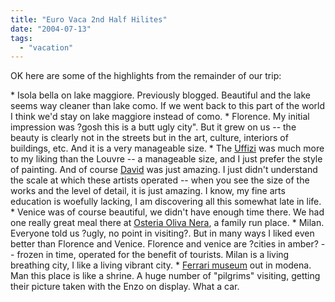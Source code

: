 ```yaml
---
title: "Euro Vaca 2nd Half Hilites"
date: "2004-07-13"
tags: 
  - "vacation"
---
```


OK here are some of the highlights from the remainder of our trip:

\* Isola bella on lake maggiore. Previously blogged. Beautiful and the lake seems way cleaner than lake como. If we went back to this part of the world I think we'd stay on lake maggiore instead of como. \* Florence. My initial impression was ?gosh this is a butt ugly city". But it grew on us -- the beauty is clearly not in the streets but in the art, culture, interiors of buildings, etc. And it is a very manageable size. \* The [Uffizi](http://www.uffizi.firenze.it/) was much more to my liking than the Louvre -- a manageable size, and I just prefer the style of painting. And of course [David](http://www.sbas.firenze.it/accademia/) was just amazing. I just didn't understand the scale at which these artists operated -- when you see the size of the works and the level of detail, it is just amazing. I know, my fine arts education is woefully lacking, I am discovering all this somewhat late in life. \* Venice was of course beautiful, we didn't have enough time there. We had one really great meal there at [Osteria Oliva Nera](http://www.ed.cl/0210/0403.htm), a family run place. \* Milan. Everyone told us ?ugly, no point in visiting?. But in many ways I liked even better than Florence and Venice. Florence and venice are ?cities in amber? -- frozen in time, operated for the benefit of tourists. Milan is a living breathing city, I like a living vibrant city. \* [Ferrari museum](http://www.galleria.ferrari.com/) out in modena. Man this place is like a shrine. A huge number of "pilgrims" visiting, getting their picture taken with the Enzo on display. What a car.
